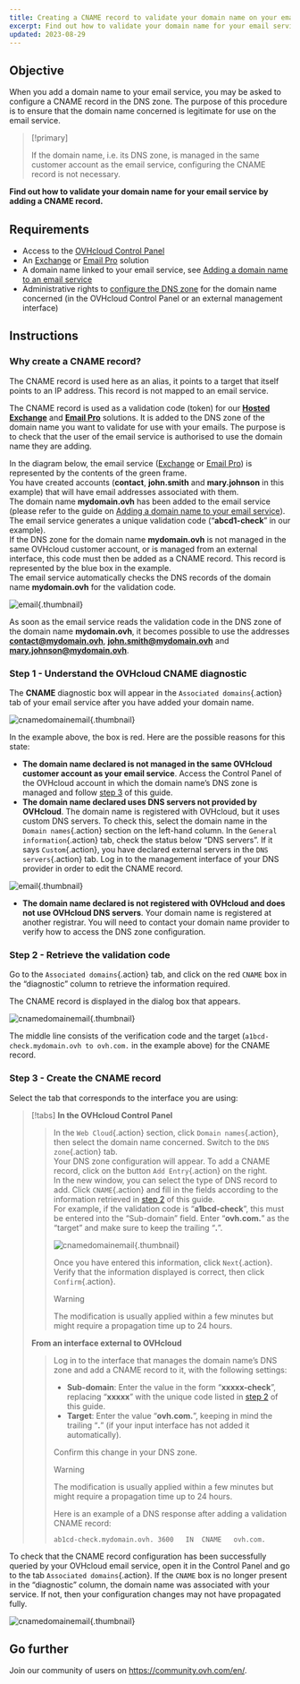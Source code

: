 ```yaml
---
title: Creating a CNAME record to validate your domain name on your email solution
excerpt: Find out how to validate your domain name for your email service by adding a CNAME record
updated: 2023-08-29
---
```


## Objective

When you add a domain name to your email service, you may be asked to configure a CNAME record in the DNS zone. The purpose of this procedure is to ensure that the domain name concerned is legitimate for use on the email service.

> [!primary]
>
> If the domain name, i.e. its DNS zone, is managed in the same customer account as the email service, configuring the CNAME record is not necessary.

**Find out how to validate your domain name for your email service by adding a CNAME record.**

## Requirements

- Access to the [OVHcloud Control Panel](https://www.ovh.com/auth/?action=gotomanager&from=https://www.ovh.co.uk/&ovhSubsidiary=GB)
- An [Exchange](https://www.ovhcloud.com/en-gb/emails/) or [Email Pro](/links/web/email-pro) solution
- A domain name linked to your email service, see [Adding a domain name to an email service](/pages/web_cloud/email_and_collaborative_solutions/microsoft_exchange/exchange_adding_domain)
- Administrative rights to [configure the DNS zone](/pages/web_cloud/domains/dns_zone_edit) for the domain name concerned (in the OVHcloud Control Panel or an external management interface)

## Instructions

### Why create a CNAME record?

The CNAME record is used here as an alias, it points to a target that itself points to an IP address. This record is not mapped to an email service.

The CNAME record is used as a validation code (token) for our [**Hosted Exchange**](https://www.ovhcloud.com/en-gb/emails/hosted-exchange/) and [**Email Pro**](/links/web/email-pro) solutions. It is added to the DNS zone of the domain name you want to validate for use with your emails. The purpose is to check that the user of the email service is authorised to use the domain name they are adding.

In the diagram below, the email service ([Exchange](https://www.ovhcloud.com/en-gb/emails/) or [Email Pro](/links/web/email-pro)) is represented by the contents of the green frame.<br>
You have created accounts (**contact**, **john.smith** and **mary.johnson** in this example) that will have email addresses associated with them.<br>
The domain name **mydomain.ovh** has been added to the email service (please refer to the guide on [Adding a domain name to your email service](/pages/web_cloud/email_and_collaborative_solutions/microsoft_exchange/exchange_adding_domain)).<br>
The email service generates a unique validation code (“**abcd1-check**” in our example).<br>
If the DNS zone for the domain name **mydomain.ovh** is not managed in the same OVHcloud customer account, or is managed from an external interface, this code must then be added as a CNAME record. This record is represented by the blue box in the example.<br>
The email service automatically checks the DNS records of the domain name **mydomain.ovh** for the validation code.

![email](images/email-dns-conf-cname01.png){.thumbnail}

As soon as the email service reads the validation code in the DNS zone of the domain name **mydomain.ovh**, it becomes possible to use the addresses **contact@mydomain.ovh**, **john.smith@mydomain.ovh** and **mary.johnson@mydomain.ovh**.

### Step 1 - Understand the OVHcloud CNAME diagnostic <a name="step1"></a>

The **CNAME** diagnostic box will appear in the `Associated domains`{.action} tab of your email service after you have added your domain name.

![cnamedomainemail](images/cname_exchange_diagnostic.png){.thumbnail}

In the example above, the box is red. Here are the possible reasons for this state:

- **The domain name declared is not managed in the same OVHcloud customer account as your email service**. Access the Control Panel of the OVHcloud account in which the domain name’s DNS zone is managed and follow [step 3](#step3) of this guide.
- **The domain name declared uses DNS servers not provided by OVHcloud**. The domain name is registered with OVHcloud, but it uses custom DNS servers. To check this, select the domain name in the `Domain names`{.action} section on the left-hand column. In the `General information`{.action} tab, check the status below “DNS servers”. If it says `Custom`{.action}, you have declared external servers in the `DNS servers`{.action} tab. Log in to the management interface of your DNS provider in order to edit the CNAME record.

![email](images/email-dns-conf-cname02.png){.thumbnail}

- **The domain name declared is not registered with OVHcloud and does not use OVHcloud DNS servers**. Your domain name is registered at another registrar. You will need to contact your domain name provider to verify how to access the DNS zone configuration.

### Step 2 - Retrieve the validation code <a name="step2"></a>

Go to the `Associated domains`{.action} tab, and click on the red `CNAME` box in the “diagnostic” column to retrieve the information required.

The CNAME record is displayed in the dialog box that appears.

![cnamedomainemail](images/cname_exchange_informations.png){.thumbnail}

The middle line consists of the verification code and the target (`a1bcd-check.mydomain.ovh to ovh.com.` in the example above) for the CNAME record.

### Step 3 - Create the CNAME record <a name="step3"></a>

Select the tab that corresponds to the interface you are using:

> [!tabs]
> **In the OVHcloud Control Panel**
>> In the `Web Cloud`{.action} section, click `Domain names`{.action}, then select the domain name concerned. Switch to the `DNS zone`{.action} tab.<br>
>> Your DNS zone configuration will appear. To add a CNAME record, click on the button `Add Entry`{.action} on the right.<br>
>> In the new window, you can select the type of DNS record to add. Click `CNAME`{.action} and fill in the fields according to the information retrieved in [step 2](#step2) of this guide.<br>
>> For example, if the validation code is “**a1bcd-check**”, this must be entered into the “Sub-domain” field. Enter “**ovh.com.**” as the “target” and make sure to keep the trailing “**.**”.
>>
>> ![cnamedomainemail](images/cname_add_entry_dns_zone.png){.thumbnail}
>>
>> Once you have entered this information, click `Next`{.action}. Verify that the information displayed is correct, then click `Confirm`{.action}.<br>
>>
>> > [!warning]
>> >
>> > The modification is usually applied within a few minutes but might require a propagation time up to 24 hours.
>>
> **From an interface external to OVHcloud**
>>
>> Log in to the interface that manages the domain name’s DNS zone and add a CNAME record to it, with the following settings:
>>
>> - **Sub-domain**: Enter the value in the form “**xxxxx-check**”, replacing “**xxxxx**” with the unique code listed in [step 2](#step2) of this guide.
>> - **Target**: Enter the value “**ovh.com.**”, keeping in mind the trailing “**.**” (if your input interface has not added it automatically).
>>
>> Confirm this change in your DNS zone.
>>
>> > [!warning]
>> >
>> > The modification is usually applied within a few minutes but might require a propagation time up to 24 hours.
>> >
>>
>> Here is an example of a DNS response after adding a validation CNAME record:
>>
>> ```text
>> ab1cd-check.mydomain.ovh. 3600	IN	CNAME	ovh.com.
>> ```

To check that the CNAME record configuration has been successfully queried by your OVHcloud email service, open it in the Control Panel and go to the tab `Associated domains`{.action}. If the `CNAME` box is no longer present in the “diagnostic” column, the domain name was associated with your service. If not, then your configuration changes may not have propagated fully.

![cnamedomainemail](images/cname_exchange_diagnostic_green.png){.thumbnail}

## Go further

Join our community of users on <https://community.ovh.com/en/>.
